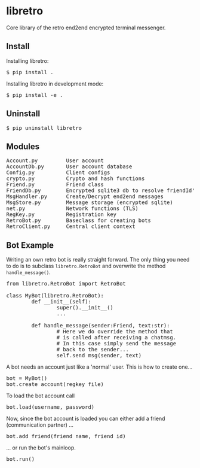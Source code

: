 # libretro

Core library of the retro end2end encrypted terminal messenger.


## Install
Installing libretro:
<pre>
$ pip install .
</pre>

Installing libretro in development mode:
<pre>
$ pip install -e .
</pre>

## Uninstall
<pre>
$ pip uninstall libretro
</pre>

## Modules
<pre>
Account.py         User account
AccountDb.py       User account database
Config.py          Client configs
crypto.py          Crypto and hash functions
Friend.py          Friend class
FriendDb.py        Encrypted sqlite3 db to resolve friendId's to names
MsgHandler.py      Create/Decrypt end2end messages
MsgStore.py        Message storage (encrypted sqlite)
net.py             Network functions (TLS)
RegKey.py          Registration key
RetroBot.py        Baseclass for creating bots
RetroClient.py     Central client context
</pre>

## Bot Example
Writing an own retro bot is really straight forward.
The only thing you need to do is to subclass `libretro.RetroBot`
and overwrite the method `handle_message()`.

<pre>
from libretro.RetroBot import RetroBot

class MyBot(libretro.RetroBot):
        def __init__(self):
                super().__init__()
                ...

        def handle_message(sender:Friend, text:str):
                # Here we do override the method that
                # is called after receiving a chatmsg.
                # In this case simply send the message
                # back to the sender...
                self.send_msg(sender, text)
</pre>

A bot needs an account just like a 'normal' user.
This is how to create one...
<pre>
bot = MyBot()
bot.create_account(regkey_file)
</pre>

To load the bot account call
<pre>
bot.load(username, password)
</pre>

Now, since the bot account is loaded you can either add
a friend (communication partner) ...
<pre>
bot.add_friend(friend_name, friend_id)
</pre>

... or run the bot's mainloop.
<pre>
bot.run()
</pre>


